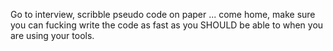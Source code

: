 Go to interview, scribble pseudo code on paper ... come home, make sure you can fucking write the code as fast as you SHOULD be able to when you are using your tools.

